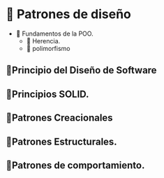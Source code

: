 #   🚀 Patrones de diseño
- 🚀 Fundamentos de la POO.  
     - 🚀 Herencia.
     - 🚀 polimorfismo
##     🚀Principio del Diseño de Software
##     🚀Principios SOLID.
##     🚀Patrones Creacionales
##     🚀Patrones Estructurales.
##     🚀Patrones de comportamiento.